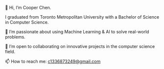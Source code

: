 👋 Hi, I’m Cooper Chen.

I graduated from Toronto Metropolitan University with a Bachelor of Science in Computer Science.

👀 I’m passionate about using Machine Learning & AI to solve real-world problems.

💞 I’m open to collaborating on innovative projects in the computer science field.

📫 How to reach me: c1336873249@gmail.com

<!---
coppergold2/coppergold2 is a ✨ special ✨ repository because its `README.md` (this file) appears on your GitHub profile.
You can click the Preview link to take a look at your changes.
--->

